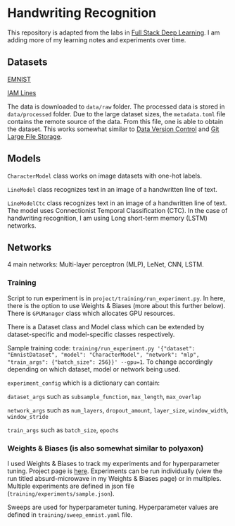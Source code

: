 # Handwriting Recognition

This repository is adapted from the labs in [Full Stack Deep Learning](https://github.com/full-stack-deep-learning/fsdl-text-recognizer-project). I am adding more of my learning notes and experiments over time.

## Datasets

[EMNIST](https://www.nist.gov/itl/products-and-services/emnist-dataset)

[IAM Lines](https://fki.tic.heia-fr.ch/databases/iam-handwriting-database)

The data is downloaded to `data/raw` folder. The processed data is stored in `data/processed` folder. Due to the large dataset sizes, the `metadata.toml` file contains the remote source of the data. From this file, one is able to obtain the dataset. This works somewhat similar to [Data Version Control](https://dvc.org/) and [Git Large File Storage](https://git-lfs.github.com/). 

## Models

`CharacterModel` class works on image datasets with one-hot labels.

`LineModel` class recognizes text in an image of a handwritten line of text. 

`LineModelCtc` class recognizes text in an image of a handwritten line of text. The model uses Connectionist Temporal Classification (CTC). In the case of handwriting recognition, I am using Long short-term memory (LSTM) networks. 

## Networks

4 main networks: Multi-layer perceptron (MLP), LeNet, CNN, LSTM.

### Training

Script to run experiment is in `project/training/run_experiment.py`. In here, there is the option to use Weights & Biases (more about this further below). There is `GPUManager` class which allocates GPU resources. 

There is a Dataset class and Model class which can be extended by dataset-specific and model-specific classes respectively. 

Sample training code: `training/run_experiment.py '{"dataset": "EmnistDataset", "model": "CharacterModel", "network": "mlp", "train_args": {"batch_size": 256}}' --gpu=1`. To change accordingly depending on which dataset, model or network being used. 

`experiment_config` which is a dictionary can contain: 

`dataset_args` such as `subsample_function`, `max_length`, `max_overlap`

`network_args` such as `num_layers`, `dropout_amount`, `layer_size`, `window_width`, `window_stride`

`train_args` such as `batch_size`, `epochs`

### Weights & Biases (is also somewhat similar to polyaxon)

I used Weights & Biases to track my experiments and for hyperparameter tuning. Project page is [here](https://wandb.ai/desiree/handwriting-recognition-project_training?workspace=user-desiree). Experiments can be run individually (view the run titled absurd-microwave in my Weights & Biases page) or in multiples. Multiple experiments are defined in json file (`training/experiments/sample.json`).

Sweeps are used for hyperparameter tuning. Hyperparameter values are defined in `training/sweep_emnist.yaml` file. 
